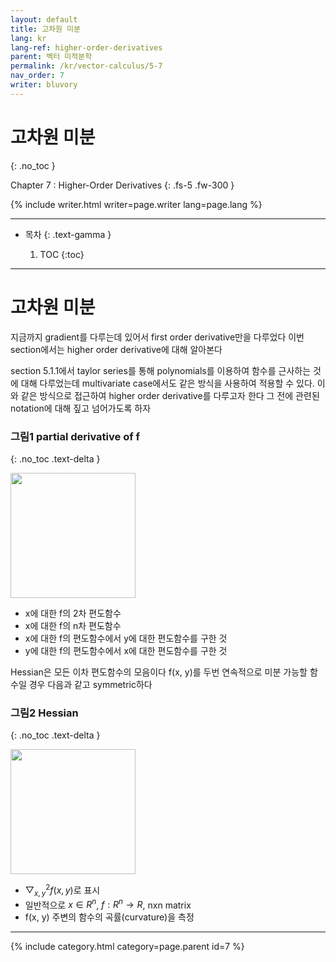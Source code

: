 ```yaml
---
layout: default
title: 고차원 미분
lang: kr
lang-ref: higher-order-derivatives
parent: 벡터 미적분학
permalink: /kr/vector-calculus/5-7
nav_order: 7
writer: bluvory
---
```


# 고차원 미분
{: .no_toc }


Chapter 7 : Higher-Order Derivatives
{: .fs-5 .fw-300 }


{% include writer.html writer=page.writer lang=page.lang %}

---

- 목차
    {: .text-gamma }

    1. TOC
    {:toc}

---

# 고차원 미분
지금까지 gradient를 다루는데 있어서 first order derivative만을 다루었다
이번 section에서는 higher order derivative에 대해 알아본다

section 5.1.1에서 taylor series를 통해 polynomials를 이용하여 함수를 근사하는 것에 대해 다루었는데 multivariate case에서도 같은 방식을 사용하여 적용할 수 있다.
이와 같은 방식으로 접근하여 higher order derivative를 다루고자 한다
그 전에 관련된 notation에 대해 짚고 넘어가도록 하자

### **그림1** partial derivative of f
{: .no_toc .text-delta }

<img src="{{ site.figure | absolute_url }}5.7.1.png" width="200px"/>

- x에 대한 f의 2차 편도함수
- x에 대한 f의 n차 편도함수
- x에 대한 f의 편도함수에서 y에 대한 편도함수를 구한 것
- y에 대한 f의 편도함수에서 x에 대한 편도함수를 구한 것


Hessian은 모든 이차 편도함수의 모음이다
f(x, y)를 두번 연속적으로 미분 가능할 함수일 경우 다음과 같고 symmetric하다
### **그림2** Hessian
{: .no_toc .text-delta }

<img src="{{ site.figure | absolute_url }}5.7.2.png" width="200px"/>

- $▽_{x, y}^2f(x, y)$로 표시
- 일반적으로 $x∈R^n$, $f:R^n→R$, nxn matrix
- f(x, y) 주변의 함수의 곡률(curvature)을 측정

---

{% include category.html category=page.parent id=7 %}
